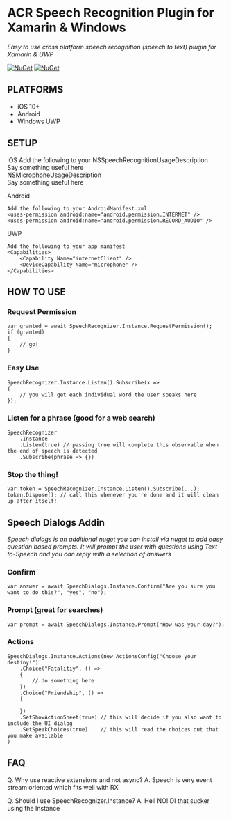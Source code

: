 # ACR Speech Recognition Plugin for Xamarin & Windows

_Easy to use cross platform speech recognition (speech to text) plugin for Xamarin & UWP_

[![NuGet](https://img.shields.io/nuget/v/Acr.SpeechRecognizer.svg?maxAge=2592000)](https://www.nuget.org/packages/Acr.SpeechRecognizer/)
[![NuGet](https://img.shields.io/nuget/v/Acr.SpeechDialogs.svg?maxAge=2592000)](https://www.nuget.org/packages/Acr.SpeechDialogs/)


## PLATFORMS

* iOS 10+
* Android
* Windows UWP

## SETUP

iOS
	Add the following to your 
    <key>NSSpeechRecognitionUsageDescription</key>  
    <string>Say something useful here</string>  
    <key>NSMicrophoneUsageDescription</key>  
    <string>Say something useful here</string> 

Android

	Add the following to your AndroidManifest.xml
	<uses-permission android:name="android.permission.INTERNET" />
	<uses-permission android:name="android.permission.RECORD_AUDIO" />

UWP 

	Add the following to your app manifest
	<Capabilities>
		<Capability Name="internetClient" />
 		<DeviceCapability Name="microphone" />
 	</Capabilities>


## HOW TO USE

### Request Permission

    var granted = await SpeechRecognizer.Instance.RequestPermission();
    if (granted) 
    {
        // go!
    }

### Easy Use

	SpeechRecognizer.Instance.Listen().Subscribe(x => 
	{
		// you will get each individual word the user speaks here
	});


### Listen for a phrase (good for a web search)

    SpeechRecognizer
        .Instance
        .Listen(true) // passing true will complete this observable when the end of speech is detected
        .Subscribe(phrase => {})


### Stop the thing!

	var token = SpeechRecognizer.Instance.Listen().Subscribe(...);
	token.Dispose(); // call this whenever you're done and it will clean up after itself!

## Speech Dialogs Addin

_Speech dialogs is an additional nuget you can install via nuget to add easy question based prompts.  It will prompt the user with questions using Text-to-Speech and you can reply with a selection of answers_


### Confirm

    var answer = await SpeechDialogs.Instance.Confirm("Are you sure you want to do this?", "yes", "no");

### Prompt (great for searches)

    var prompt = await SpeechDialogs.Instance.Prompt("How was your day?");

### Actions

    SpeechDialogs.Instance.Actions(new ActionsConfig("Choose your destiny!") 
        .Choice("Fatalitiy", () => 
        { 
            // do something here
        })
        .Choice("Friendship", () => 
        {
        
        })
        .SetShowActionSheet(true) // this will decide if you also want to include the UI dialog
        .SetSpeakChoices(true)    // this will read the choices out that you make available
    )

## FAQ

Q. Why use reactive extensions and not async?
A. Speech is very event stream oriented which fits well with RX

Q. Should I use SpeechRecognizer.Instance?
A. Hell NO!  DI that sucker using the Instance